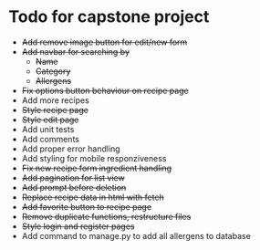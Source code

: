 # Todo for capstone project

* ~~Add remove image button for edit/new form~~
* ~~Add navbar for searching by~~
    - ~~Name~~
    - ~~Category~~
    - ~~Allergens~~
* ~~Fix options button behaviour on recipe page~~
* Add more recipes
* ~~Style recipe page~~
* ~~Style edit page~~
* Add unit tests
* Add comments
* Add proper error handling
* Add styling for mobile responziveness
* ~~Fix new recipe form ingredient handling~~
* ~~Add pagination for list view~~
* ~~Add prompt before deletion~~
* ~~Replace recipe data in html with fetch~~
* ~~Add favorite button to recipe page~~
* ~~Remove duplicate functions, restructure files~~
* ~~Style login and register pages~~
* Add command to manage.py to add all allergens to database
